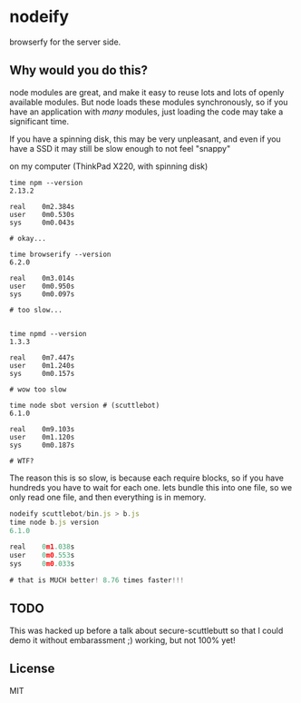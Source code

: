 # nodeify

browserfy for the server side.

## Why would you do this?

node modules are great,
and make it easy to reuse lots and lots of openly available modules.
But node loads these modules synchronously, so if you have an application
with _many_ modules, just loading the code may take a significant time.

If you have a spinning disk, this may be very unpleasant,
and even if you have a SSD it may still be slow enough to not feel "snappy"

on my computer (ThinkPad X220, with spinning disk)

```
time npm --version
2.13.2

real    0m2.384s
user    0m0.530s
sys     0m0.043s

# okay...

time browserify --version
6.2.0

real    0m3.014s
user    0m0.950s
sys     0m0.097s

# too slow...


time npmd --version
1.3.3

real    0m7.447s
user    0m1.240s
sys     0m0.157s

# wow too slow

time node sbot version # (scuttlebot)
6.1.0

real    0m9.103s
user    0m1.120s
sys     0m0.187s

# WTF?

```

The reason this is so slow, is because each require blocks,
so if you have hundreds you have to wait for each one.
lets bundle this into one file, so we only read one file, and
then everything is in memory.

``` js
nodeify scuttlebot/bin.js > b.js
time node b.js version
6.1.0

real    0m1.038s
user    0m0.553s
sys     0m0.033s

# that is MUCH better! 8.76 times faster!!!
```

## TODO

This was hacked up before a talk about secure-scuttlebutt
so that I could demo it without embarassment ;)
working, but not 100% yet!

## License

MIT
